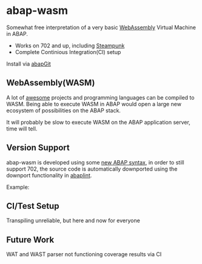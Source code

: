 # abap-wasm
Somewhat free interpretation of a very basic [WebAssembly](https://webassembly.github.io/spec/core/) Virtual Machine in ABAP.

* Works on 702 and up, including [Steampunk](https://blogs.sap.com/2019/08/20/its-steampunk-now/)
* Complete Continious Integration(CI) setup

Install via [abapGit](https://abapgit.org)

## WebAssembly(WASM)
A lot of [awesome](https://github.com/mbasso/awesome-wasm) projects and programming languages can be compiled to WASM. Being able to execute WASM in ABAP would open a large new ecosystem of possibilities on the ABAP stack.

It will probably be slow to execute WASM on the ABAP application server, time will tell.

## Version Support
abap-wasm is developed using some [new ABAP syntax](https://abaplint.app/stats/larshp/abap-wasm/statement_compatibility), in order to still support 702, the source code is automatically downported using the downport functionality in [abaplint](https://abaplint.org).

Example:


## CI/Test Setup
Transpiling
unreliable, but here and now for everyone

## Future Work
WAT and WAST parser not functioning
coverage results via CI